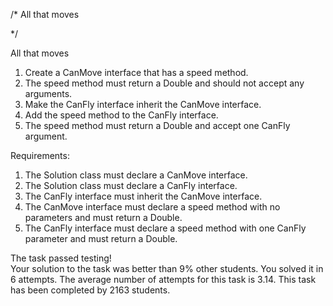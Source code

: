 /* 
All that moves

*/



All that moves
1. Create a CanMove interface that has a speed method.
2. The speed method must return a Double and should not accept any arguments.
3. Make the CanFly interface inherit the CanMove interface.
4. Add the speed method to the CanFly interface.
5. The speed method must return a Double and accept one CanFly argument.


Requirements:
1. The Solution class must declare a CanMove interface.
2. The Solution class must declare a CanFly interface.
3. The CanFly interface must inherit the CanMove interface.
4. The CanMove interface must declare a speed method with no parameters and must return a Double.
5. The CanFly interface must declare a speed method with one CanFly parameter and must return a Double.



The task passed testing!  
Your solution to the task was better than 9% other students. 
You solved it in 6 attempts. 
The average number of attempts for this task is 3.14. 
This task has been completed by 2163 students.